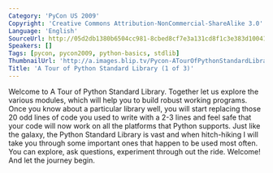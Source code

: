 ```yaml
---
Category: 'PyCon US 2009'
Copyright: 'Creative Commons Attribution-NonCommercial-ShareAlike 3.0'
Language: 'English'
SourceUrl: http://05d2db1380b6504cc981-8cbed8cf7e3a131cd8f1c3e383d10041.r93.cf2.rackcdn.com/pycon-us-2009/169_a-tour-of-python-standard-library-1-of-3.mp4
Speakers: []
Tags: [pycon, pycon2009, python-basics, stdlib]
ThumbnailUrl: 'http://a.images.blip.tv/Pycon-ATourOfPythonStandardLibraryPart001265-956.jpg'
Title: 'A Tour of Python Standard Library (1 of 3)'
---
```

  
Welcome to A Tour of Python Standard Library. Together let us explore the
various modules, which will help you to build robust working programs. Once
you know about a particular library well, you will start replacing those 20
odd lines of code you used to write with a 2-3 lines and feel safe that your
code will now work on all the platforms that Python supports. Just like the
galaxy, the Python Standard Library is vast and when hitch-hiking I will take
you through some important ones that happen to be used most often. You can
explore, ask questions, experiment through out the ride. Welcome! And let the
journey begin.
